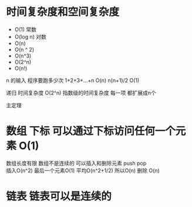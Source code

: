 # 时间复杂度和空间复杂度
- O(1)  常数
- O(log n)  对数
- O(n)
- O(n ^ 2)
- O(n^3)
- O(2^n)
- O(n!)

n 的输入 程序要跑多少次
1+2+3+...+n O(n)
n(n+1)/2 O(1)

递归  时间复杂度
O(2^n) 指数级的时间复杂度 每一项 都扩展成n个

主定理<!--  -->

# 数组  下标 可以通过下标访问任何一个元素 O(1)
数组长度有限 
数组不是连续的  可以插入和删除元素  push pop  
插入O(n^2) 最后一个元素O(1)  平均O(n^2+1/2) 所以O(n)
删除 O(n)

# 链表  链表可以是连续的